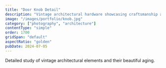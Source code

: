 ```yaml
---
title: "Door Knob Detail"
description: "Vintage architectural hardware showcasing craftsmanship and patina."
image: "/images/portfolio/knob.jpg"
category: ["photography", "architecture"]
contentType: "simple"
order: 1700
gridSpan: "default"
aspectRatio: "golden"
pubDate: 2024-07-05
---
```


Detailed study of vintage architectural elements and their beautiful aging.
